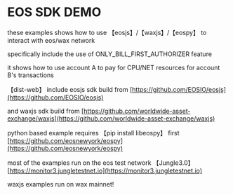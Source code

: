 # EOS SDK DEMO
these examples shows how to use 【eosjs】/【waxjs】/【eospy】 to interact with eos/wax network

specifically include the use of ONLY_BILL_FIRST_AUTHORIZER feature

it shows how to use account A to pay for CPU/NET resources for account B's transactions

【dist-web】 include eosjs sdk build from [https://github.com/EOSIO/eosjs](https://github.com/EOSIO/eosjs)

and waxjs sdk build from [https://github.com/worldwide-asset-exchange/waxjs](https://github.com/worldwide-asset-exchange/waxjs)

python based example requires 【pip install libeospy】 first
[https://github.com/eosnewyork/eospy](https://github.com/eosnewyork/eospy)

most of the examples run on the eos test network 【Jungle3.0】
[https://monitor3.jungletestnet.io](https://monitor3.jungletestnet.io)

waxjs examples run on wax mainnet!
